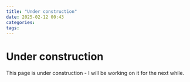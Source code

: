 ```yaml
---
title: "Under construction"
date: 2025-02-12 00:43
categories:
tags:
---
```


# Under construction

This page is under construction - I will be working on it for the next while.
